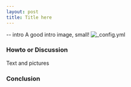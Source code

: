 ```yaml
---
layout: post
title: Title here
---
```


-- intro
A good intro image, small!
![_config.yml]({{site.url}}/images/config.png)

### Howto or Discussion
Text and pictures

### Conclusion
